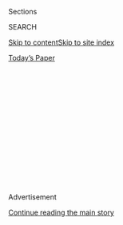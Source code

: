 <div id="app">

<div>

<div>

<div>

<div class="NYTAppHideMasthead css-1q2w90k e1suatyy0">

<div class="section css-ui9rw0 e1suatyy2">

<div class="css-eph4ug er09x8g0">

<div class="css-6n7j50">

</div>

<span class="css-1dv1kvn">Sections</span>

<div class="css-10488qs">

<span class="css-1dv1kvn">SEARCH</span>

</div>

[Skip to content](#site-content)[Skip to site
index](#site-index)

</div>

<div class="css-10698na e1huz5gh0">

</div>

</div>

<div id="masthead-bar-one" class="section hasLinks css-15hmgas e1csuq9d3">

<div class="css-uqyvli e1csuq9d0">

</div>

<div class="css-1uqjmks e1csuq9d1">

</div>

<div class="css-9e9ivx">

[](https://myaccount.nytimes3xbfgragh.onion/auth/login?response_type=cookie&client_id=vi)

</div>

<div class="css-1bvtpon e1csuq9d2">

[Today’s
Paper](https://www.nytimes3xbfgragh.onion/section/todayspaper)

</div>

</div>

</div>

</div>

<div data-aria-hidden="false">

<div id="site-content" data-role="main">

<div>

<div class="css-1aor85t" style="opacity:0.000000001;z-index:-1;visibility:hidden">

<div class="css-1hqnpie">

<div class="css-epjblv">

<span class="css-17xtcya">[Opinion](/section/opinion)</span><span class="css-x15j1o">|</span><span class="css-fwqvlz">What
If the Russian Revolution Had Never
Happened?</span>

</div>

<div class="css-k008qs">

<div class="css-1iwv8en">

<span class="css-18z7m18"></span>

<div>

</div>

</div>

<span class="css-1n6z4y">https://nyti.ms/2hKpZv1</span>

<div class="css-1705lsu">

<div class="css-4xjgmj">

<div class="css-4skfbu" data-role="toolbar" data-aria-label="Social Media Share buttons, Save button, and Comments Panel with current comment count" data-testid="share-tools">

  - 
  - 
  - 
  - 
    
    <div class="css-6n7j50">
    
    </div>

  - 
  - 

</div>

</div>

</div>

</div>

</div>

</div>

<div id="NYT_TOP_BANNER_REGION" class="css-13pd83m">

</div>

<div id="top-wrapper" class="css-1sy8kpn">

<div id="top-slug" class="css-l9onyx">

Advertisement

</div>

[Continue reading the main
story](#after-top)

<div class="ad top-wrapper" style="text-align:center;height:100%;display:block;min-height:250px">

<div id="top" class="place-ad" data-position="top" data-size-key="top">

</div>

</div>

<div id="after-top">

</div>

</div>

<div id="sponsor-wrapper" class="css-1hyfx7x">

<div id="sponsor-slug" class="css-19vbshk">

Supported by

</div>

[Continue reading the main
story](#after-sponsor)

<div id="sponsor" class="ad sponsor-wrapper" style="text-align:center;height:100%;display:block">

</div>

<div id="after-sponsor">

</div>

</div>

<div class="css-v5btjw etb61u70">

<div class="css-v05ibm etb61u71">

[Opinion](/section/opinion)

</div>

</div>

[Red Century](/column/red-century "Red Century")

<div class="css-1vkm6nb ehdk2mb0">

# What If the Russian Revolution Had Never Happened?

</div>

<div class="css-xt80pu e12qa4dv0">

<div class="css-18e8msd">

<div class="css-vp77d3 epjyd6m0">

<div class="css-1baulvz">

By <span class="css-1baulvz last-byline" itemprop="name">Simon Sebag
Montefiore</span>

</div>

</div>

  - Nov. 6,
    2017

  - 
    
    <div class="css-4xjgmj">
    
    <div class="css-d8bdto" data-role="toolbar" data-aria-label="Social Media Share buttons, Save button, and Comments Panel with current comment count" data-testid="share-tools">
    
      - 
      - 
      - 
      - 
        
        <div class="css-6n7j50">
        
        </div>
    
      - 
      - 
    
    </div>
    
    </div>

</div>

</div>

<div class="css-79elbk" data-testid="photoviewer-wrapper">

<div class="css-z3e15g" data-testid="photoviewer-wrapper-hidden">

</div>

<div class="css-1a48zt4 ehw59r15" data-testid="photoviewer-children">

![<span class="css-16f3y1r e13ogyst0" data-aria-hidden="true">Vladimir
Lenin addressing a crowd in Moscow in
1918.</span><span class="css-cnj6d5 e1z0qqy90" itemprop="copyrightHolder"><span class="css-1ly73wi e1tej78p0">Credit...</span><span><span>Russian
State Archive of Social and Political History, via Associated
Press</span></span></span>](https://static01.graylady3jvrrxbe.onion/images/2017/11/06/opinion/06redcenturyWeb/06redcenturyWeb-articleLarge.jpg?quality=75&auto=webp&disable=upscale)

</div>

</div>

<div class="section meteredContent css-1r7ky0e" name="articleBody" itemprop="articleBody">

<div class="css-1fanzo5 StoryBodyCompanionColumn">

<div class="css-53u6y8">

The October Revolution, organized by Vladimir Lenin exactly a century
ago, is still relevant today in ways that would have seemed unimaginable
when Soviet Communism collapsed.

Marxist-Leninism (albeit in the unique capitalist-Maoist form) still
propels China, the world’s surging hyperpower, even as that same
ideology ruins Cuba and Venezuela. Meanwhile, North Korea, a dystopian
Leninist monarchy with nuclear weapons, terrifies the world. Even more
surprisingly, Communism is experiencing a resurrection in democratic
Britain: Jeremy Corbyn, that quasi-Leninist comfortingly disguised as
cuddly grey-beard, is the most extreme politician ever to lead one of
Britain’s two main parties, and he is inching toward power.

But Lenin’s tactics, too, are resurgent. He was a sophisticated genius
of merciless zero-sum gain, expressed by his phrase [“Kto
kovo?”](https://en.wikipedia.org/wiki/Who,_whom%3F) — literally, “Who,
whom?” asking the question who controls whom and, more important, who
kills whom. President Trump is some ways the personification of a new
Bolshevism of the right where the ends justify the means and acceptable
tactics include lies and smears, and the exploitation of what Lenin
called useful idiots. It’s no coincidence that President Trump’s chief
campaign strategist, Steve Bannon, [once boasted “I am a
Leninist.”](https://www.thedailybeast.com/steve-bannon-trumps-top-guy-told-me-he-was-a-leninist)

One hundred years later, as its events continue to reverberate and
inspire, October 1917 looms epic, mythic, mesmerizing. Its effects were
so enormous that it seems impossible that it might not have happened the
way it did.

</div>

</div>

<div class="css-1fanzo5 StoryBodyCompanionColumn">

<div class="css-53u6y8">

And yet it nearly didn’t.

There was nothing inevitable about the Bolshevik revolution. By 1917,
the Romanov monarchy was decaying quickly, but its emperors may have
saved themselves had they not missed repeated chances to reform. The
other absolute monarchies of Europe — the Ottomans, the Habsburgs — fell
because they were defeated in World War I. Would the Romanovs have
fallen, too, if they had survived just one more year to share in the
victory of November 1918?

By 1913, the czar’s secret police had dispersed and vanquished the
opposition. Just before the fall of the czar, Lenin reflected to his
wife that revolution “won’t happen in our lifetime.” Ultimately, it was
a spontaneous, disorganized popular uprising and a crisis of military
loyalty that forced Nicholas’s abdication. When that moment arrived,
Lenin was in Zurich, [Trotsky in New
York](https://www.jacobinmag.com/2016/10/trotsky-new-york-socialist-party-debs-revolution/)
and Stalin in Siberia.

Lenin initially thought it was “a hoax.” He was lucky that Germany
inserted him like a bacillus (via [the so-called sealed
train](https://www.nytimes3xbfgragh.onion/2017/06/19/opinion/was-lenin-a-german-agent.html))
to take Russia out of the war. Back in Petrograd, Lenin, aided by
fellow-radicals Trotsky and Stalin, had to overpower erring Bolshevik
comrades, who proposed cooperation with the provisional government, and
force them to agree to his plan for a coup. The government should have
found and killed him but it failed to do so. He succeeded.

Even the “storming” of the Winter Palace — restaged in [a 1920
propaganda spectacular](https://www.youtube.com/watch?v=fLihunxEzwE) as
a people’s triumph — was no storming at all. Lenin rages as it took days
to seize the main buildings of the government, while the palace itself
was taken by climbing through unlocked windows, undefended except for
adolescent cadets — followed by a bacchanalia, with drunk Bolsheviks
slurping the czar’s Château d’Yquem 1847 out of the gutters.

October might have heralded a short-lived interim, like so many other
failed revolutions of that era. Any coordinated attack by White armies,
the other side in the Russian civil war, or any intervention by Western
forces would have swept the Bolsheviks away. It all depended on Lenin.
He was very nearly overthrown in a coup by rebellious coalition partners
but he made his own luck, though, by a combination of ideological
passion, ruthless pragmatism, unchecked bloodletting and the will to
establish a dictatorship. And sometimes, he just got plain lucky: On
Aug. 30, 1918, he was shot while addressing a crowd of workers at a
factory in Moscow. He survived by inches.

</div>

</div>

<div class="css-1fanzo5 StoryBodyCompanionColumn">

<div class="css-53u6y8">

Had any of these events foiled Lenin, our own times would be radically
different. Without Lenin there would have been no Hitler. Hitler owed
much of his rise to the support of conservative elites who feared a
Bolshevik revolution on German soil and who believed that he alone could
defeat Marxism. And the rest of his radical program was likewise
justified by the threat of Leninist revolution. His anti-Semitism, his
anti-Slavic plan for Lebensraum and above all the invasion of the Soviet
Union in 1941 were supported by the elites and the people because of the
fear of what the Nazis called “Judeo-Bolshevism.”

Without the Russian Revolution of 1917, Hitler would likely have ended
up painting postcards in one of the same flophouses where he started. No
Lenin, no Hitler — and the 20th century becomes unimaginable. Indeed,
the very geography of our imagination becomes unimaginable.

The East would look as different as the West. Mao, who received huge
amounts of Soviet aid in the 1940s, would not have conquered China,
which might still be ruled by the family of [Chiang
Kai-shek](https://www.nytimes3xbfgragh.onion/topic/person/chiang-kaishek).
The inspirations that illuminated the mountains of Cuba and the jungles
of Vietnam would never have been. Kim Jong-un, pantomimic pastiche of
Stalin, would not exist. There would have been no Cold War. The
tournaments of power would likely have been just as vicious — just
differently vicious.

The Russian Revolution mobilized a popular passion across the world
based on Marxism-Leninism, fueled by [messianic
zeal](https://www.ft.com/content/21eccc8e-7d35-11e7-ab01-a13271d1ee9c).
It was, perhaps, after the three Abrahamic religions, the greatest
millenarian rapture of human history.

That virtuous idealism justified any monstrosity. The Bolsheviks admired
the cleansing purges of Robespierre’s Reign of Terror: “A revolution
without firing squads is meaningless,” Lenin said. The Bolsheviks
created the first professional revolutionaries, the first total police
state, the first modern mass-mobilization on behalf of class war against
counterrevolution. Bolshevism was a mind-set, an idiosyncratic culture
with an intolerant paranoid wordview obsessed with abstruse Marxist
ideology. Their zeal justified the mass killings of all enemies, real
and potential, not just by Lenin or Stalin but also Mao, Pol Pot in
Cambodia, Mengistu Haile Mariam in Ethiopia. It also gave birth to slave
labor camps, economic catastrophe and untold psychological damage.
(These events are now so long ago that the horrors have been blurred and
history forgotten; a glamorous glow of power and idealism lingers to
intoxicate young voters disenchanted with the bland dithering of liberal
capitalism.)

And then there is Russia, the successor to the Soviet Union. President
Vladimir Putin’s power is enforced by his fellow former K.G.B. officers,
the heirs of Lenin and Stalin’s secret police. Mr. Putin and his regime
have adopted the Leninist tactics of “konspiratsia” and
“dezinformatsiya*,”* which have turned out to be ideally suited to
today’s technologies. Americans may have invented the internet, but they
saw it (decadently) as a means of making money or (naïvely) as a magical
click to freedom. The Russians, bred on Leninist cynicism, harnessed it
to undermine American democracy.

</div>

</div>

<div class="css-1fanzo5 StoryBodyCompanionColumn">

<div class="css-53u6y8">

Mr. Putin mourned the fall of Soviet Union as [“the greatest
geopolitical
catastrophe”](http://www.nbcnews.com/id/7632057/ns/world_news/t/putin-soviet-collapse-genuine-tragedy/#.WfzGyBNSxmM)
of the 20th century, yet he regards Lenin as an agent of chaos between
two epochs of national grandeur — the Romanovs before Nicholas II (Peter
the Great and Alexander III are favorites) and Soviet Union’s superpower
glory under Stalin.

Mr. Putin presents himself as a czar — and like any czar, he fears
revolution above all else. That is why it is victory against Germany in
1945, not the Bolshevik Revolution of 1917 that is the founding myth of
Putinist Russia. Hence the irony that while the West has been discussing
the revolution at length, Russia is largely [pretending it never
happened](https://www.theatlantic.com/international/archive/2017/04/russia-putin-revolution-lenin-nicholas-1917/521571/).
Lenin’s marble mausoleum in Red Square must echo with his laughter
because that’s just the sort of serpentine political calculation he
would have appreciated.

</div>

</div>

</div>

<div>

</div>

<div>

</div>

<div>

</div>

<div>

<div id="bottom-wrapper" class="css-1ede5it">

<div id="bottom-slug" class="css-l9onyx">

Advertisement

</div>

[Continue reading the main
story](#after-bottom)

<div id="bottom" class="ad bottom-wrapper" style="text-align:center;height:100%;display:block;min-height:90px">

</div>

<div id="after-bottom">

</div>

</div>

</div>

</div>

</div>

## Site Index

<div>

</div>

## Site Information Navigation

  - [© <span>2020</span> <span>The New York Times
    Company</span>](https://help.nytimes3xbfgragh.onion/hc/en-us/articles/115014792127-Copyright-notice)

<!-- end list -->

  - [NYTCo](https://www.nytco.com/)
  - [Contact
    Us](https://help.nytimes3xbfgragh.onion/hc/en-us/articles/115015385887-Contact-Us)
  - [Work with us](https://www.nytco.com/careers/)
  - [Advertise](https://nytmediakit.com/)
  - [T Brand Studio](http://www.tbrandstudio.com/)
  - [Your Ad
    Choices](https://www.nytimes3xbfgragh.onion/privacy/cookie-policy#how-do-i-manage-trackers)
  - [Privacy](https://www.nytimes3xbfgragh.onion/privacy)
  - [Terms of
    Service](https://help.nytimes3xbfgragh.onion/hc/en-us/articles/115014893428-Terms-of-service)
  - [Terms of
    Sale](https://help.nytimes3xbfgragh.onion/hc/en-us/articles/115014893968-Terms-of-sale)
  - [Site
    Map](https://spiderbites.nytimes3xbfgragh.onion)
  - [Help](https://help.nytimes3xbfgragh.onion/hc/en-us)
  - [Subscriptions](https://www.nytimes3xbfgragh.onion/subscription?campaignId=37WXW)

</div>

</div>

</div>

</div>
